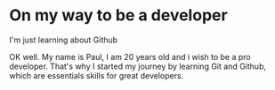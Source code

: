 # On my way to be a developer

I'm just learning about Github

OK well. My name is Paul, I am 20 years old and i wish to be a pro developer. That's why I started my journey by learning Git and Github, which are essentials skills for great developers.

